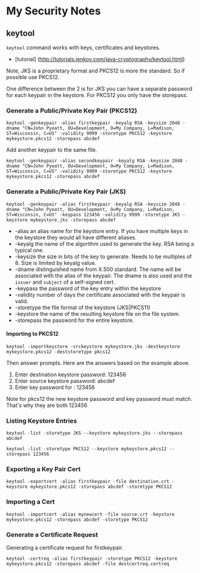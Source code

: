 # My Security Notes

## keytool
`keytool` command works with keys, certificates and keystores.
* [tutorial] (http://tutorials.jenkov.com/java-cryptography/keytool.html)

Note, JKS is a proprietary format and PKCS12 is more the standard. So if possible use PKCS12.

One difference between the 2 is for JKS you can have a separate password for each keypair
in the keystore. For PKCS12 you only have the storepass.

### Generate a Public/Private Key Pair (PKCS12)
```
keytool -genkeypair -alias firstkeypair -keyalg RSA -keysize 2048 -dname "CN=John Pyeatt, OU=Development, O=My Company, L=Madison, ST=Wisconsin, C=US" -validity 9999 -storetype PKCS12 -keystore mykeystore.pkcs12 -storepass abcdef
```
Add another keypair to the same file.
```
keytool -genkeypair -alias secondkeypair -keyalg RSA -keysize 2048 -dname "CN=John Pyeatt, OU=Development, O=My Company, L=Madison, ST=Wisconsin, C=US" -validity 9999 -storetype PKCS12 -keystore mykeystore.pkcs12 -storepass abcdef
```
### Generate a Public/Private Key Pair (JKS)

```
keytool -genkeypair -alias firstkeypair -keyalg RSA -keysize 2048 -dname "CN=John Pyeatt, OU=Development, O=My Company, L=Madison, ST=Wisconsin, C=US" -keypass 123456 -validity 9999 -storetype JKS -keystore mykeystore.jks -storepass abcdef
```
* -alias an alias name for the keystore entry. If you have multiple keys in the keystore they would
all have different aliases.
* -keyalg the name of the algorithm used to generate the key. RSA being a typical one.
* -keysize the size in bits of the key to generate. Needs to be multiples of 8. Size is limited by keyalg value.
* -dname distinguished name from X.500 standard. The name will be associated with the alias of the keypair. The 
dname is also used and the `issuer` and `subject` of a self-signed cert.
* -keypass the password of the key entry within the keystore
* -validity number of days the certificate associated with the keypair is valid.
* -storetype the file format of the keystore (JKS|PKCS11)
* -keystore the name of the resulting keystore file on the file system.
* -storepass the password for the entire keystore.

#### Importing to PKCS12
```
keytool -importkeystore -srckeystore mykeystore.jks -destkeystore mykeystore.pkcs12 -deststoretype pkcs12
```
Then answer prompts. Here are the answers based on the example above.
1. Enter destination keystore password: 123456
1. Enter source keystore password: abcdef
1. Enter key password for <firstkeypair>: 123456

Note for pkcs12 the new keystore password and key password must match. That's why they are both 123456

### Listing Keystore Entries
```
keytool -list -storetype JKS --keystore mykeystore.jks --storepass abcdef
```
```
keytool -list -storetype PKCS12 --keystore mykeystore.pkcs12 --storepass 123456
```
### Exporting a Key Pair Cert
```
keytool -exportcert -alias firstkeypair -file destination.crt -keystore mykeystore.pkcs12 -storepass abcdef -storetype PKCS12
```
### Importing a Cert
```
keytool -importcert -alias mynewcert -file source.crt -keystore mykeystore.pkcs12 -storepass abcdef -storetype PKCS12
```
### Generate a Certificate Request
Generating a certificate request for firstkeypair.
```
keytool -certreq -alias firstkeypair -storetype PKCS12 -keystore mykeystore.pkcs12 -storepass abcdef -file destcertreq.certreq
```
